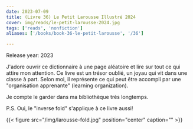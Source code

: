 ```yaml
---
date: 2023-07-09
title: (Livre 36) Le Petit Larousse Illustré 2024
cover: img/reads/le-petit-larousse-2024.jpg
tags: ['reads', 'nonfiction']
aliases: ['/books/book-36-le-petit-larousse', '/36']

---
```


Release year: 2023

J'adore ouvrir ce dictionnaire à une page aléatoire et lire sur tout ce qui attire mon attention. Ce livre est un trésor oublié, un joyau qui vit dans une classe à part. Selon moi, il représente ce qui peut être accompli par une "organisation apprenante" (learning organization).

Je compte le garder dans ma bibliothèque très longtemps.

P.S. Oui, le "inverse fold" s'applique à ce livre aussi!

{{< figure src="/img/larousse-fold.jpg" position="center" caption="" >}}


